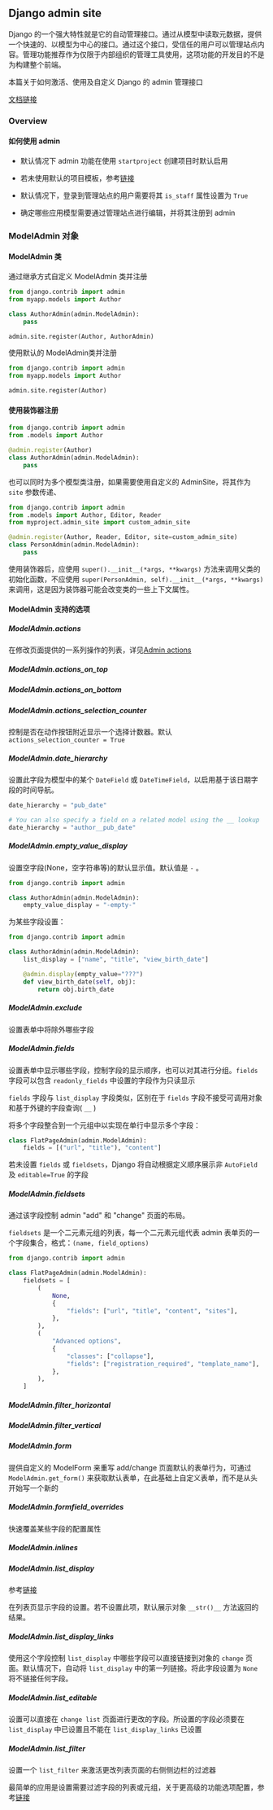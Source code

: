 ## Django admin site

Django 的一个强大特性就是它的自动管理接口。通过从模型中读取元数据，提供一个快速的、以模型为中心的接口。通过这个接口，受信任的用户可以管理站点内容。管理功能推荐作为仅限于内部组织的管理工具使用，这项功能的开发目的不是为构建整个前端。

本篇关于如何激活、使用及自定义 Django 的 admin 管理接口

[文档链接](https://docs.djangoproject.com/en/5.1/ref/contrib/admin/)

### Overview

#### 如何使用 admin

- 默认情况下 admin 功能在使用 `startproject` 创建项目时默认启用

- 若未使用默认的项目模板，参考[链接](https://docs.djangoproject.com/en/5.1/ref/contrib/admin/#overview)
- 默认情况下，登录到管理站点的用户需要将其 `is_staff` 属性设置为 `True`
- 确定哪些应用模型需要通过管理站点进行编辑，并将其注册到 admin

### ModelAdmin 对象

#### ModelAdmin 类

通过继承方式自定义 ModelAdmin 类并注册

``` python
from django.contrib import admin
from myapp.models import Author

class AuthorAdmin(admin.ModelAdmin):
    pass

admin.site.register(Author, AuthorAdmin)
```

使用默认的 ModelAdmin类并注册

```python
from django.contrib import admin
from myapp.models import Author

admin.site.register(Author)
```

#### 使用装饰器注册

```python
from django.contrib import admin
from .models import Author

@admin.register(Author)
class AuthorAdmin(admin.ModelAdmin):
    pass
```

也可以同时为多个模型类注册，如果需要使用自定义的 AdminSite，将其作为 `site` 参数传递、

```python
from django.contrib import admin
from .models import Author, Editor, Reader
from myproject.admin_site import custom_admin_site

@admin.register(Author, Reader, Editor, site=custom_admin_site)
class PersonAdmin(admin.ModelAdmin):
    pass
```

使用装饰器后，应使用 `super().__init__(*args, **kwargs)` 方法来调用父类的初始化函数，不应使用  `super(PersonAdmin, self).__init__(*args, **kwargs)` 来调用，这是因为装饰器可能会改变类的一些上下文属性。

#### ModelAdmin 支持的选项

##### ModelAdmin.actions

在修改页面提供的一系列操作的列表，详见[Admin actions](https://docs.djangoproject.com/en/5.1/ref/contrib/admin/actions/)

##### ModelAdmin.actions_on_top

##### ModelAdmin.actions_on_bottom

##### ModelAdmin.actions_selection_counter

控制是否在动作按钮附近显示一个选择计数器。默认 `actions_selection_counter = True`

##### ModelAdmin.date_hierarchy

设置此字段为模型中的某个 `DateField` 或  `DateTimeField`，以启用基于该日期字段的时间导航。

```python
date_hierarchy = "pub_date"

# You can also specify a field on a related model using the __ lookup
date_hierarchy = "author__pub_date"
```

##### ModelAdmin.empty_value_display

设置空字段(None，空字符串等)的默认显示值。默认值是 `-` 。

```python
from django.contrib import admin

class AuthorAdmin(admin.ModelAdmin):
    empty_value_display = "-empty-"
```

为某些字段设置：

```python
from django.contrib import admin

class AuthorAdmin(admin.ModelAdmin):
    list_display = ["name", "title", "view_birth_date"]

    @admin.display(empty_value="???")
    def view_birth_date(self, obj):
        return obj.birth_date
```

##### ModelAdmin.exclude

设置表单中将除外哪些字段

##### ModelAdmin.fields

设置表单中显示哪些字段，控制字段的显示顺序，也可以对其进行分组。`fields` 字段可以包含 `readonly_fields` 中设置的字段作为只读显示

`fields` 字段与 `list_display` 字段类似，区别在于 `fields` 字段不接受可调用对象和基于外键的字段查询( `__` )

将多个字段整合到一个元组中以实现在单行中显示多个字段：

```python
class FlatPageAdmin(admin.ModelAdmin):
    fields = [("url", "title"), "content"]
```

若未设置 `fields` 或 `fieldsets`，Django 将自动根据定义顺序展示非 `AutoField` 及 `editable=True` 的字段

##### ModelAdmin.fieldsets

通过该字段控制 admin "add" 和 "change" 页面的布局。

`fieldsets` 是一个二元素元组的列表，每一个二元素元组代表 admin 表单页的一个字段集合，格式：`(name, field_options)` 

```python
from django.contrib import admin

class FlatPageAdmin(admin.ModelAdmin):
    fieldsets = [
        (
            None,
            {
                "fields": ["url", "title", "content", "sites"],
            },
        ),
        (
            "Advanced options",
            {
                "classes": ["collapse"],
                "fields": ["registration_required", "template_name"],
            },
        ),
    ]
```

##### ModelAdmin.filter_horizontal

##### ModelAdmin.filter_vertical

##### ModelAdmin.form

提供自定义的 ModelForm 来重写 add/change 页面默认的表单行为，可通过 `ModelAdmin.get_form()` 来获取默认表单，在此基础上自定义表单，而不是从头开始写一个新的

##### ModelAdmin.formfield_overrides

快速覆盖某些字段的配置属性

##### ModelAdmin.inlines

##### ModelAdmin.list_display

参考[链接](https://docs.djangoproject.com/en/5.1/ref/contrib/admin/#django.contrib.admin.ModelAdmin.list_display)

在列表页显示字段的设置。若不设置此项，默认展示对象 `__str()__` 方法返回的结果。

##### ModelAdmin.list_display_links

使用这个字段控制 `list_display` 中哪些字段可以直接链接到对象的 `change` 页面。默认情况下，自动将 `list_display` 中的第一列链接。将此字段设置为 `None` 将不链接任何字段。

##### ModelAdmin.list_editable

设置可以直接在 `change list` 页面进行更改的字段。所设置的字段必须要在 `list_display` 中已设置且不能在 `list_display_links` 已设置

##### ModelAdmin.list_filter

设置一个 `list_filter` 来激活更改列表页面的右侧侧边栏的过滤器

最简单的应用是设置需要过滤字段的列表或元组，关于更高级的功能选项配置，参考[链接](https://docs.djangoproject.com/en/5.1/ref/contrib/admin/filters/#modeladmin-list-filters)